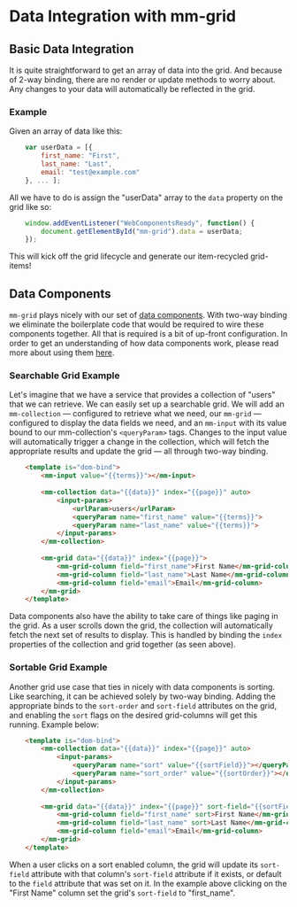 # Data Integration with mm-grid

## Basic Data Integration
It is quite straightforward to get an array of data into the grid. And because of 2-way binding, there are no render or update methods to worry about. Any changes to your data will automatically be reflected in the grid.

### Example
Given an array of data like this:

```javascript
	var userData = [{
		first_name: "First",
		last_name: "Last",
		email: "test@example.com"
	}, ... ];
```
All we have to do is assign the "userData" array to the `data` property on the grid like so:

```javascript
	window.addEventListener("WebComponentsReady", function() {
		document.getElementById("mm-grid").data = userData;
	});
```

This will kick off the grid lifecycle and generate our item-recycled grid-items!


## Data Components
`mm-grid` plays nicely with our set of [data components](article_data_comps_intro.html). With two-way binding we eliminate the boilerplate code that would be required to wire these components together. All that is required is a bit of up-front configuration. In order to get an understanding of how data components work, please read more about using them [here](article_data_comps_intro.html).

### Searchable Grid Example
Let's imagine that we have a service that provides a collection of "users" that we can retrieve. We can easily set up a searchable grid. We will add an `mm-collection` — configured to retrieve what we need, our `mm-grid` — configured to display the data fields we need, and an `mm-input` with its value bound to our mm-collection's `<queryParam>` tags. Changes to the input value will automatically trigger a change in the collection, which will fetch the appropriate results and update the grid — all through two-way binding.

```html
	<template is="dom-bind">
		<mm-input value="{{terms}}"></mm-input>
		
		<mm-collection data="{{data}}" index="{{page}}" auto>
			<input-params>
				<urlParam>users</urlParam>
				<queryParam name="first_name" value="{{terms}}">
				<queryParam name="last_name" value="{{terms}}">
			</input-params>
		</mm-collection>
		
		<mm-grid data="{{data}}" index="{{page}}">
			<mm-grid-column field="first_name">First Name</mm-grid-column>
			<mm-grid-column field="last_name">Last Name</mm-grid-column>
			<mm-grid-column field="email">Email</mm-grid-column>
		</mm-grid>
	</template>
```

Data components also have the ability to take care of things like paging in the grid. As a user scrolls down the grid, the collection will automatically fetch the next set of results to display. This is handled by binding the `index` properties of the collection and grid together (as seen above).

### Sortable Grid Example
Another grid use case that ties in nicely with data components is sorting. Like searching, it can be achieved solely by two-way binding. Adding the appropriate binds to the `sort-order` and `sort-field` attributes on the grid, and enabling the `sort` flags on the desired grid-columns will get this running. Example below:

```html
	<template is="dom-bind">
		<mm-collection data="{{data}}" index="{{page}}" auto>
			<input-params>
				<queryParam name="sort" value="{{sortField}}"></queryParam>
				<queryParam name="sort_order" value="{{sortOrder}}"></queryParam>
			</input-params>
		</mm-collection>
		
		<mm-grid data="{{data}}" index="{{page}}" sort-field="{{sortField}}" sort-order="{{sortOrder}}">
			<mm-grid-column field="first_name" sort>First Name</mm-grid-column>
			<mm-grid-column field="last_name" sort>Last Name</mm-grid-column>
			<mm-grid-column field="email">Email</mm-grid-column>
		</mm-grid>
	</template>
```

When a user clicks on a sort enabled column, the grid will update its `sort-field` attribute with that column's `sort-field` attribute if it exists, or default to the `field` attribute that was set on it. In the example above clicking on the "First Name" column set the grid's `sort-field` to "first_name".
